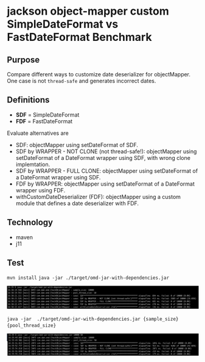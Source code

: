 # jackson object-mapper custom SimpleDateFormat vs FastDateFormat Benchmark

## Purpose
Compare different ways to customize date deserializer for objectMapper.
One case is not <code>thread-safe</code> and generates incorrect dates.

## Definitions
- **SDF** = SimpleDateFormat
- **FDF** = FastDateFormat


Evaluate alternatives are
- SDF: objectMapper using setDateFormat of SDF.
- SDF by WRAPPER - NOT CLONE (not thread-safe!): objectMapper using setDateFormat of a DateFormat wrapper using SDF, with wrong clone implemtation.
- SDF by WRAPPER - FULL CLONE: objectMapper using setDateFormat of a DateFormat wrapper using SDF.
- FDF by WRAPPER: objectMapper using setDateFormat of a DateFormat wrapper using FDF.
- withCustomDateDeserializer (FDF): objectMapper using a custom module that defines a date deserializer with FDF.


## Technology
- maven 
- j11



## Test

`mvn install`
`java -jar ./target/omd-jar-with-dependencies.jar`

![image info](./doc/pictures/pict1.png)



 `java -jar  ./target/omd-jar-with-dependencies.jar {sample_size} {pool_thread_size}`
 
 
![image info](./doc/pictures/pict2.png)


